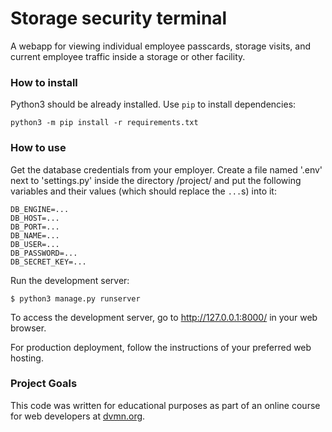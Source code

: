 # Storage security terminal

A webapp for viewing individual employee passcards, storage visits, 
and current employee traffic inside a storage or other facility.

### How to install


Python3 should be already installed. 
Use `pip` to install dependencies:
```
python3 -m pip install -r requirements.txt
```

### How to use
Get the database credentials from your employer. Create a file named '.env' next to 'settings.py' inside the directory /project/ and put the following variables and their values (which should replace the `...`s) into it:
```
DB_ENGINE=...
DB_HOST=...
DB_PORT=...
DB_NAME=...
DB_USER=...
DB_PASSWORD=...
DB_SECRET_KEY=...
```


Run the development server: 
```console
$ python3 manage.py runserver
```
To access the development server, go to http://127.0.0.1:8000/ in your web browser.

For production deployment, follow the instructions of your preferred web hosting.

### Project Goals

This code was written for educational purposes as part of an online course for web developers at [dvmn.org](https://dvmn.org/).
